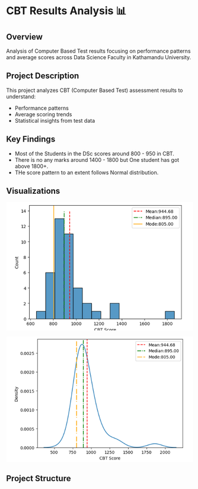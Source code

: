 # CBT Results Analysis 📊

## Overview
Analysis of Computer Based Test results focusing on performance patterns and average scores across Data Science Faculty in Kathamandu University.

## Project Description
This project analyzes CBT (Computer Based Test) assessment results to understand:
- Performance patterns
- Average scoring trends
- Statistical insights from test data

## Key Findings
- Most of the Students in the DSc scores around 800 - 950 in CBT.
- There is no any marks around 1400 - 1800 but One student has got above 1800+.
- THe score pattern to an extent follows Normal distribution.

## Visualizations
![Marks shown in Histogram](images/CBT-Histogram.png)

![Marks shown in KDE ](images/CBT-KDplot.png)

## Project Structure
